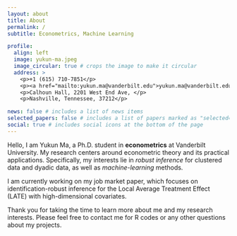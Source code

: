 ```yaml
---
layout: about
title: About
permalink: /
subtitle: Econometrics, Machine Learning

profile:
  align: left
  image: yukun-ma.jpeg
  image_circular: true # crops the image to make it circular
  address: >
    <p>+1 (615) 710-7851</p>
    <p><a href="mailto:yukun.ma@vanderbilt.edu">yukun.ma@vanderbilt.edu</a></p>
    <p>Calhoun Hall, 2201 West End Ave, </p>
    <p>Nashville, Tennessee, 37212</p>

news: false # includes a list of news items
selected_papers: false # includes a list of papers marked as "selected={true}"
social: true # includes social icons at the bottom of the page
---
```


Hello, I am Yukun Ma, a Ph.D. student in **econometrics** at Vanderbilt University. My research centers around econometric theory and its practical applications. Specifically, my interests lie in _robust inference_ for clustered data and dyadic data, as well as _machine-learning_ methods.

I am currently working on my job market paper, which focuses on identification-robust inference for the Local Average Treatment Effect (LATE) with high-dimensional covariates.

Thank you for taking the time to learn more about me and my research interests. Please feel free to contact me for R codes or any other questions about my projects.
